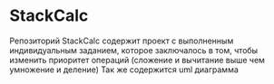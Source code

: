 # StackCalc
Репозиторий StackCalc содержит проект с выполненным индивидуальным заданием, которое заключалось в том, чтобы изменить приоритет операций (сложение и вычитание выше чем умножение и деление)
Так же содержится uml диаграмма 
